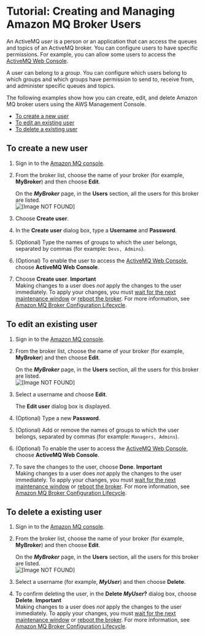 # Tutorial: Creating and Managing Amazon MQ Broker Users<a name="amazon-mq-listing-managing-users"></a>

An ActiveMQ *user* is a person or an application that can access the queues and topics of an ActiveMQ broker\. You can configure users to have specific permissions\. For example, you can allow some users to access the [ActiveMQ Web Console](http://activemq.apache.org/web-console.html)\.

A user can belong to a *group*\. You can configure which users belong to which groups and which groups have permission to send to, receive from, and administer specific queues and topics\.

The following examples show how you can create, edit, and delete Amazon MQ broker users using the AWS Management Console\.


+ [To create a new user](#create-new-user-console)
+ [To edit an existing user](#edit-existing-user-console)
+ [To delete a existing user](#delete-existing-user-console)

## To create a new user<a name="create-new-user-console"></a>

1. Sign in to the [Amazon MQ console](https://console.aws.amazon.com/amazon-mq/)\.

1. From the broker list, choose the name of your broker \(for example, **MyBroker**\) and then choose **Edit**\.

   On the ***MyBroker*** page, in the **Users** section, all the users for this broker are listed\.  
![\[Image NOT FOUND\]](http://docs.aws.amazon.com/amazon-mq/latest/developer-guide/images/amazon-mq-tutorials-list-users.png)

1. Choose **Create user**\.

1. In the **Create user** dialog box, type a **Username** and **Password**\.

1. \(Optional\) Type the names of groups to which the user belongs, separated by commas \(for example: `Devs, Admins`\)\.

1. \(Optional\) To enable the user to access the [ActiveMQ Web Console](http://activemq.apache.org/web-console.html), choose **ActiveMQ Web Console**\.

1. Choose **Create user**\.
**Important**  
Making changes to a user does *not* apply the changes to the user immediately\. To apply your changes, you must [wait for the next maintenance window](amazon-mq-editing-managing-configurations.md#apply-configuration-revision-editing-console) or [reboot the broker](amazon-mq-rebooting-broker.md)\. For more information, see [Amazon MQ Broker Configuration Lifecycle](amazon-mq-broker-configuration-lifecycle.md)\.

## To edit an existing user<a name="edit-existing-user-console"></a>

1. Sign in to the [Amazon MQ console](https://console.aws.amazon.com/amazon-mq/)\.

1. From the broker list, choose the name of your broker \(for example, **MyBroker**\) and then choose **Edit**\.

   On the ***MyBroker*** page, in the **Users** section, all the users for this broker are listed\.  
![\[Image NOT FOUND\]](http://docs.aws.amazon.com/amazon-mq/latest/developer-guide/images/amazon-mq-tutorials-list-users.png)

1. Select a username and choose **Edit**\.

   The **Edit user** dialog box is displayed\.

1. \(Optional\) Type a new **Password**\.

1. \(Optional\) Add or remove the names of groups to which the user belongs, separated by commas \(for example: `Managers, Admins`\)\.

1. \(Optional\) To enable the user to access the [ActiveMQ Web Console](http://activemq.apache.org/web-console.html), choose **ActiveMQ Web Console**\.

1. To save the changes to the user, choose **Done**\.
**Important**  
Making changes to a user does *not* apply the changes to the user immediately\. To apply your changes, you must [wait for the next maintenance window](amazon-mq-editing-managing-configurations.md#apply-configuration-revision-editing-console) or [reboot the broker](amazon-mq-rebooting-broker.md)\. For more information, see [Amazon MQ Broker Configuration Lifecycle](amazon-mq-broker-configuration-lifecycle.md)\.

## To delete a existing user<a name="delete-existing-user-console"></a>

1. Sign in to the [Amazon MQ console](https://console.aws.amazon.com/amazon-mq/)\.

1. From the broker list, choose the name of your broker \(for example, **MyBroker**\) and then choose **Edit**\.

   On the ***MyBroker*** page, in the **Users** section, all the users for this broker are listed\.  
![\[Image NOT FOUND\]](http://docs.aws.amazon.com/amazon-mq/latest/developer-guide/images/amazon-mq-tutorials-list-users.png)

1. Select a username \(for example, ***MyUser***\) and then choose **Delete**\.

1. To confirm deleting the user, in the **Delete *MyUser*?** dialog box, choose **Delete**\.
**Important**  
Making changes to a user does *not* apply the changes to the user immediately\. To apply your changes, you must [wait for the next maintenance window](amazon-mq-editing-managing-configurations.md#apply-configuration-revision-editing-console) or [reboot the broker](amazon-mq-rebooting-broker.md)\. For more information, see [Amazon MQ Broker Configuration Lifecycle](amazon-mq-broker-configuration-lifecycle.md)\.